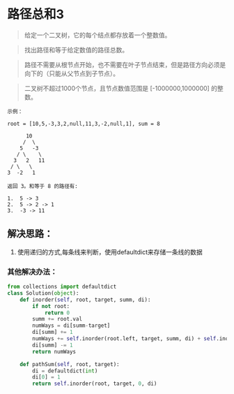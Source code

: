 # 路径总和3

> 给定一个二叉树，它的每个结点都存放着一个整数值。

> 找出路径和等于给定数值的路径总数。

> 路径不需要从根节点开始，也不需要在叶子节点结束，但是路径方向必须是向下的（只能从父节点到子节点）。

> 二叉树不超过1000个节点，且节点数值范围是 [-1000000,1000000] 的整数。

```
示例：

root = [10,5,-3,3,2,null,11,3,-2,null,1], sum = 8

      10
     /  \
    5   -3
   / \    \
  3   2   11
 / \   \
3  -2   1

返回 3。和等于 8 的路径有:

1.  5 -> 3
2.  5 -> 2 -> 1
3.  -3 -> 11
```

## 解决思路：
1. 使用递归的方式,每条线来判断，使用defaultdict来存储一条线的数据


### 其他解决办法：
```python
from collections import defaultdict
class Solution(object):
    def inorder(self, root, target, summ, di):
        if not root:
            return 0
        summ += root.val
        numWays = di[summ-target]
        di[summ] += 1
        numWays += self.inorder(root.left, target, summ, di) + self.inorder(root.right, target, summ, di)
        di[summ] -= 1
        return numWays

    def pathSum(self, root, target):
        di = defaultdict(int)
        di[0] = 1
        return self.inorder(root, target, 0, di)
```
